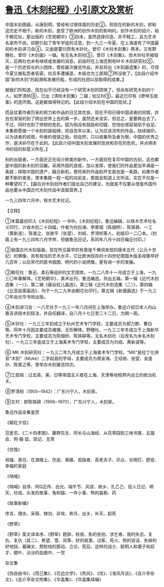 # [鲁迅《木刻纪程》小引原文及赏析](https://www.vrrw.net/wx/8598.html)

中国木刻图画，从唐到明，曾经有过很体面的历史②。但现在的新的木刻，却和这历史不相干。新的木刻，是受了欧洲的创作木刻的影响的。创作木刻的绍介，始于朝花社，那出版的《艺苑朝华》③四本，虽然选择印造，并不精工，且为艺术名家所不齿，却颇引起了青年学徒的注意。到一九三一年夏，在上海遂有了中国最初的木刻讲习会④。又由是蔓衍而有木铃社，曾印《木铃木刻集》两本。又有野穗社，曾印《木刻画》一辑。有无名木刻社⑤，曾印《木刻集》。但木铃社早被毁灭，后两社也未有继续或发展的消息。前些时在上海还剩有M·K·木刻研究社⑥，是一个历史较长的小团体，曾经屡次展览作品，并且将出《木刻画选集》的，可惜今夏又被私怨者告密。社员多遭捕逐，木版也为工部局⑦所没收了。【此段介绍中国“新的木刻”的起源和发展历程，形成的社团以及取得的成果。】



据我们所知道，现在似乎已经没有一个研究木刻的团体了。但尚有研究木刻的个人。如罗清桢⑧，已出《清桢木刻集》二辑；如又村⑨，最近已印有《廖坤玉故事》的连环图。这是都值得特记的。【此段介绍木刻在中国的现状。】

而且仗着作者历来的努力和作品的日见其优良，现在不但已得中国读者的同情，并且也渐渐的到了跨出世界上去的第一步。虽然还未坚实，但总之，是要跨出去了。不过，同时也到了停顿的危机。因为倘没有鼓励和切磋，恐怕也很容易陷于自足。本集即愿做一个木刻的路程碑，将自去年以来，认为应该流布的作品，陆续辑印，以为读者的综观，作者的借镜之助。但自然，只以收集所及者为限，中国的优秀之作，是决非尽在于此的。【此段介绍中国木刻发展的现状和存在的危机，并点明本书的目的和意义所在。】

别的出版者，一方面还正在绍介欧美的新作，一方面则在复印中国的古刻，这也都是中国的新木刻的羽翼。采用外国的良规，加以发挥，使我们的作品更加丰满是一条路；择取中国的遗产，融合新机，使将来的作品别开生面也是一条路。如果作者都不断的奋发，使本集能一程一程的向前走，那就会知道上文所说，实在不仅是一种奢望的了。【最后对木刻创作者们提出自己的建议，也就是不仅要从借鉴外国作品也要从中国古代木刻作品中汲取营养。】

一九三四年六月中，铁木艺术社记。



【注释】

①本篇最初印入《木刻纪程》一书中。《木刻纪程》，鲁迅编辑，以铁木艺术社名义印行，计收木刻二十四幅，作者为何白涛、李雾城（陈烟桥）、陈铁耕、一工（黄新波）、陈普之、张致平（张望）、刘岘、罗清桢等人，初版印一二〇本。（封面上有一九三四年六月字样，但据鲁迅日记，系同年八月十四日编讫付印。）

②我国古代木刻版画，现在所见最早的有敦煌千佛洞发现的唐末五代（公元十世纪）的佛像，具有相当的艺术水平，它比欧洲现存的十四世纪德国木版圣母像早好几百年；以后宋代的医书插图、明代的小说绣像，更有进一步的发展。

③朝花社：鲁迅、柔石等组织的文艺团体，一九二八年十一月成立于上海，一九三〇年春解体。《艺苑朝华》，美术丛刊，鲁迅编选，共出五辑。第一辑《近代木刻选集（一）》，第二辑《蕗谷虹儿画选》，第三辑《近代木刻选集（二）》，第四辑《比亚兹莱画选》，均于一九二九年由朝花社印行。第五辑《新俄画选》于一九三〇年由光华书局出版。

④木刻讲习会：一八艺社于一九三一年八月间在上海举办。鲁迅介绍日本人内山嘉吉讲授木刻技法，并自任翻译，自八月十七日至二十二日，为期一周。

⑤木铃社：一九三三年初成立于杭州艺术专门学校，主要成员为郝力群、曹白等。同年十月因主要成员被捕，无形解体。野穗社，一九三三年冬成立于上海新华艺术专门学校，主要成员为陈烟桥、陈铁耕等。无名木刻社（后改名为未名木刻社），一九三三年底成立于上海美术专门学校，主要成员为刘岘、黄新波等。

⑥ MK 木刻研究社：一九三二年九月成立于上海美术专门学校，“MK”是拉丁化拼音“木刻”（Muke）二字起首的字母，主要成员为周金海、王绍络、张望、金逢孙、陈普之等，曾举办木刻展览四次。

⑦工部局：过去英、美、日等帝国主义者在上海、天津等地租界内设立的统治机关。

⑧罗清桢（1905─1942）：广东兴宁人，木刻家。

⑨又村：即陈铁耕（1906─1970），广东兴宁人，木刻家。

鲁迅作品全集鉴赏

《朝花夕拾》

范爱农、《二十四孝图》、藤野先生、阿长与山海经、从百草园到三味书屋、五猖会、狗·猫·鼠、琐记、无常

《仿徨》

祝福、弟兄、在酒楼上、伤逝、离婚、孤独者、高老夫子、示众、长明灯、肥皂、幸福的家庭

《呐喊》

《呐喊》自序、阿Q正传、白光、端午节、风波、故乡、孔乙己、狂人日记、明天、社戏、头发的故事、兔和猫、一件小事、鸭的喜剧、药

《故事新编》

序言、理水、采薇、铸剑、非攻、奔月、出关、补天、起死

《野草》

《野草》英文译本序、《野草》题辞、秋夜、影的告别、求乞者、我的失恋、复仇、复仇〔其二〕、希望、雪、风筝、好的故事、过客、死火、狗的驳诘、失掉的好地狱、墓碣文、颓败线的颤动、立论、死后、这样的战士、聪明人和傻子和奴才、腊叶、淡淡的血痕中、一觉

杂文集

《伪自由书》、《而己集》、《花边文学》、《热风》、《坟》、《准风月谈》、《且介亭杂文》、《且介亭杂文附集》、《华盖集》、《华盖集续编》

